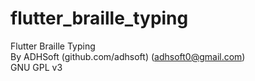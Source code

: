 # flutter_braille_typing

Flutter Braille Typing  
By ADHSoft (github.com/adhsoft) (adhsoft0@gmail.com)  
GNU GPL v3  

